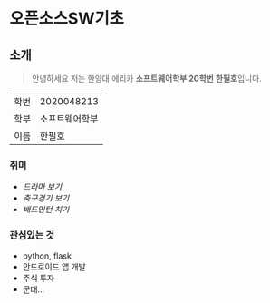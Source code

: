 # 오픈소스SW기초

## 소개
> 안녕하세요 저는 한양대 에리카 **소프트웨어학부 20학번 한필호**입니다. <br>
<table>
  <tr>
    <td>학번</td>
    <td>2020048213</td>
  </tr>
  <tr>
    <td>학부</td>
    <td>소프트웨어학부</td>
  </tr>
  <tr>
    <td>이름</td>
    <td>한필호</td>
  </tr>
</table>

### 취미
* *드라마 보기*
* *축구경기 보기*
* *배드민턴 치기*

### 관심있는 것
+ python, flask
+ 안드로이드 앱 개발
+ 주식 투자
+ 군대...
